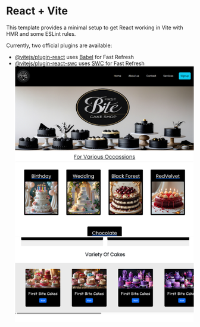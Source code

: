 # React + Vite

This template provides a minimal setup to get React working in Vite with HMR and some ESLint rules.

Currently, two official plugins are available:

- [@vitejs/plugin-react](https://github.com/vitejs/vite-plugin-react/blob/main/packages/plugin-react/README.md) uses [Babel](https://babeljs.io/) for Fast Refresh
- [@vitejs/plugin-react-swc](https://github.com/vitejs/vite-plugin-react-swc) uses [SWC](https://swc.rs/) for Fast Refresh
![image alt](https://github.com/Divyanshbharbat/firstbitecakeshop/blob/33e29dd38c4b518738cb820580d8761588352075/Screenshot%202025-02-02%20212352.png)
![image alt](https://github.com/Divyanshbharbat/firstbitecakeshop/blob/3db9f3d513cafc8aca99108c3aeb331f90b6689a/Screenshot%202025-02-02%20212426.png)
![image alt](https://github.com/Divyanshbharbat/firstbitecakeshop/blob/31b7ac7c5873bd4c4dc16b9ffc5b58b8a0c5f3ba/Screenshot%202025-02-02%20212449.png)
